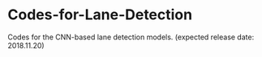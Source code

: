 # Codes-for-Lane-Detection
Codes for the CNN-based lane detection models. (expected release date: 2018.11.20)
